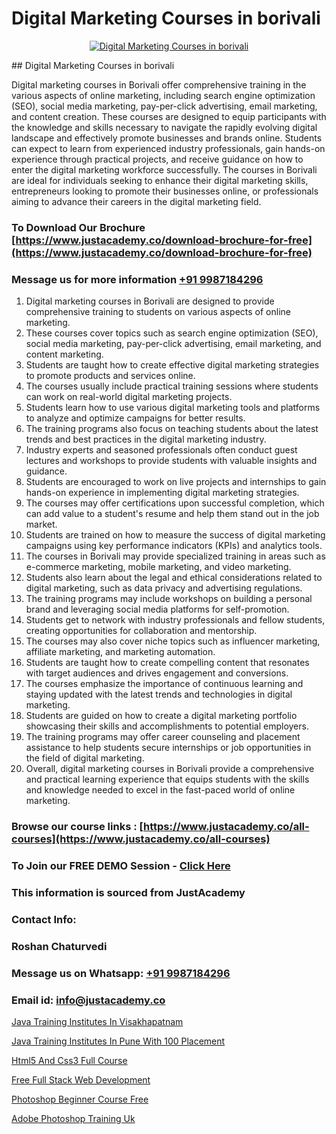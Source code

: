 # Digital Marketing Courses in borivali

<p align="center">
  <a href="https://justacademy.co/course-detail/digital-marketing">
    <img src="https://justacademy.co/storage2/course_image/1676636720_course_image.webp" alt="Digital Marketing Courses in borivali">
  </a>
</p>
## Digital Marketing Courses in borivali

Digital marketing courses in Borivali offer comprehensive training in the various aspects of online marketing, including search engine optimization (SEO), social media marketing, pay-per-click advertising, email marketing, and content creation. These courses are designed to equip participants with the knowledge and skills necessary to navigate the rapidly evolving digital landscape and effectively promote businesses and brands online. Students can expect to learn from experienced industry professionals, gain hands-on experience through practical projects, and receive guidance on how to enter the digital marketing workforce successfully. The courses in Borivali are ideal for individuals seeking to enhance their digital marketing skills, entrepreneurs looking to promote their businesses online, or professionals aiming to advance their careers in the digital marketing field.
### To Download Our Brochure [https://www.justacademy.co/download-brochure-for-free](https://www.justacademy.co/download-brochure-for-free)
### Message us for more information [+91 9987184296](https://api.whatsapp.com/send?phone=919987184296)
1) Digital marketing courses in Borivali are designed to provide comprehensive training to students on various aspects of online marketing.
2) These courses cover topics such as search engine optimization (SEO), social media marketing, pay-per-click advertising, email marketing, and content marketing.
3) Students are taught how to create effective digital marketing strategies to promote products and services online.
4) The courses usually include practical training sessions where students can work on real-world digital marketing projects.
5) Students learn how to use various digital marketing tools and platforms to analyze and optimize campaigns for better results.
6) The training programs also focus on teaching students about the latest trends and best practices in the digital marketing industry.
7) Industry experts and seasoned professionals often conduct guest lectures and workshops to provide students with valuable insights and guidance.
8) Students are encouraged to work on live projects and internships to gain hands-on experience in implementing digital marketing strategies.
9) The courses may offer certifications upon successful completion, which can add value to a student's resume and help them stand out in the job market.
10) Students are trained on how to measure the success of digital marketing campaigns using key performance indicators (KPIs) and analytics tools.
11) The courses in Borivali may provide specialized training in areas such as e-commerce marketing, mobile marketing, and video marketing.
12) Students also learn about the legal and ethical considerations related to digital marketing, such as data privacy and advertising regulations.
13) The training programs may include workshops on building a personal brand and leveraging social media platforms for self-promotion.
14) Students get to network with industry professionals and fellow students, creating opportunities for collaboration and mentorship.
15) The courses may also cover niche topics such as influencer marketing, affiliate marketing, and marketing automation.
16) Students are taught how to create compelling content that resonates with target audiences and drives engagement and conversions.
17) The courses emphasize the importance of continuous learning and staying updated with the latest trends and technologies in digital marketing.
18) Students are guided on how to create a digital marketing portfolio showcasing their skills and accomplishments to potential employers.
19) The training programs may offer career counseling and placement assistance to help students secure internships or job opportunities in the field of digital marketing.
20) Overall, digital marketing courses in Borivali provide a comprehensive and practical learning experience that equips students with the skills and knowledge needed to excel in the fast-paced world of online marketing.

### Browse our course links : [https://www.justacademy.co/all-courses](https://www.justacademy.co/all-courses) 
### To Join our FREE DEMO Session - [Click Here](https://www.justacademy.co/register-for-course-demo)


### This information is sourced from JustAcademy
### Contact Info:
### Roshan Chaturvedi
### Message us on Whatsapp: [+91 9987184296](https://api.whatsapp.com/send?phone=919987184296)
### Email id: [info@justacademy.co](mailto:info@justacademy.co)
                
[Java Training Institutes In Visakhapatnam](https://www.linkedin.com/pulse/java-training-institutes-visakhapatnam-justacademy-birmingham-axerf?trackingId=jvUlO9TbQKjbIfHBw8QuNw%3D%3D&lipi=urn%3Ali%3Apage%3Ad_flagship3_company_admin%3Bc4oWIBxNQ3mB3696rH77hw%3D%3D)

[Java Training Institutes In Pune With 100 Placement](https://www.linkedin.com/pulse/java-training-institutes-pune-100-placement-justacademy-boston-hcrae?trackingId=Tv3hkwshyR%2FIcTnpF3b5yQ%3D%3D&lipi=urn%3Ali%3Apage%3Ad_flagship3_company_admin%3ByHVlcoLQTcuBfUU9SYITnA%3D%3D)

[Html5 And Css3 Full Course](https://medium.com/@kamblerajas684/html5-and-css3-full-course-68c466c9d8ae)

[Free Full Stack Web Development](https://medium.com/@AkashSingh2052/free-full-stack-web-development-4c6c2fa55fbb)

[Photoshop Beginner Course Free](https://justacademyin.github.io/justacademy/photoshop-beginner-course-free)

[Adobe Photoshop Training Uk](https://justacademyin.github.io/justacademy/adobe-photoshop-training-uk)

